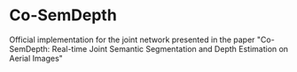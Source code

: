 # Co-SemDepth
Official implementation for the joint network presented in the paper "Co-SemDepth: Real-time Joint Semantic Segmentation and Depth Estimation on Aerial Images" 
